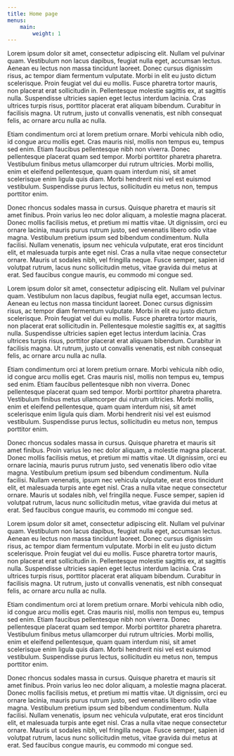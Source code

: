 ```yaml
---
title: Home page
menus:
    main:
        weight: 1
---
```


<div class="ani">

Lorem ipsum dolor sit amet, consectetur adipiscing elit. Nullam vel pulvinar quam. Vestibulum non lacus dapibus, feugiat nulla eget, accumsan lectus. Aenean eu lectus non massa tincidunt laoreet. Donec cursus dignissim risus, ac tempor diam fermentum vulputate. Morbi in elit eu justo dictum scelerisque. Proin feugiat vel dui eu mollis. Fusce pharetra tortor mauris, non placerat erat sollicitudin in. Pellentesque molestie sagittis ex, at sagittis nulla. Suspendisse ultricies sapien eget lectus interdum lacinia. Cras ultrices turpis risus, porttitor placerat erat aliquam bibendum. Curabitur in facilisis magna. Ut rutrum, justo ut convallis venenatis, est nibh consequat felis, ac ornare arcu nulla ac nulla.

Etiam condimentum orci at lorem pretium ornare. Morbi vehicula nibh odio, id congue arcu mollis eget. Cras mauris nisl, mollis non tempus eu, tempus sed enim. Etiam faucibus pellentesque nibh non viverra. Donec pellentesque placerat quam sed tempor. Morbi porttitor pharetra pharetra. Vestibulum finibus metus ullamcorper dui rutrum ultricies. Morbi mollis, enim et eleifend pellentesque, quam quam interdum nisi, sit amet scelerisque enim ligula quis diam. Morbi hendrerit nisi vel est euismod vestibulum. Suspendisse purus lectus, sollicitudin eu metus non, tempus porttitor enim.

Donec rhoncus sodales massa in cursus. Quisque pharetra et mauris sit amet finibus. Proin varius leo nec dolor aliquam, a molestie magna placerat. Donec mollis facilisis metus, et pretium mi mattis vitae. Ut dignissim, orci eu ornare lacinia, mauris purus rutrum justo, sed venenatis libero odio vitae magna. Vestibulum pretium ipsum sed bibendum condimentum. Nulla facilisi. Nullam venenatis, ipsum nec vehicula vulputate, erat eros tincidunt elit, et malesuada turpis ante eget nisl. Cras a nulla vitae neque consectetur ornare. Mauris ut sodales nibh, vel fringilla neque. Fusce semper, sapien id volutpat rutrum, lacus nunc sollicitudin metus, vitae gravida dui metus at erat. Sed faucibus congue mauris, eu commodo mi congue sed.

</div>
<div class="ani">

Lorem ipsum dolor sit amet, consectetur adipiscing elit. Nullam vel pulvinar quam. Vestibulum non lacus dapibus, feugiat nulla eget, accumsan lectus. Aenean eu lectus non massa tincidunt laoreet. Donec cursus dignissim risus, ac tempor diam fermentum vulputate. Morbi in elit eu justo dictum scelerisque. Proin feugiat vel dui eu mollis. Fusce pharetra tortor mauris, non placerat erat sollicitudin in. Pellentesque molestie sagittis ex, at sagittis nulla. Suspendisse ultricies sapien eget lectus interdum lacinia. Cras ultrices turpis risus, porttitor placerat erat aliquam bibendum. Curabitur in facilisis magna. Ut rutrum, justo ut convallis venenatis, est nibh consequat felis, ac ornare arcu nulla ac nulla.

Etiam condimentum orci at lorem pretium ornare. Morbi vehicula nibh odio, id congue arcu mollis eget. Cras mauris nisl, mollis non tempus eu, tempus sed enim. Etiam faucibus pellentesque nibh non viverra. Donec pellentesque placerat quam sed tempor. Morbi porttitor pharetra pharetra. Vestibulum finibus metus ullamcorper dui rutrum ultricies. Morbi mollis, enim et eleifend pellentesque, quam quam interdum nisi, sit amet scelerisque enim ligula quis diam. Morbi hendrerit nisi vel est euismod vestibulum. Suspendisse purus lectus, sollicitudin eu metus non, tempus porttitor enim.

Donec rhoncus sodales massa in cursus. Quisque pharetra et mauris sit amet finibus. Proin varius leo nec dolor aliquam, a molestie magna placerat. Donec mollis facilisis metus, et pretium mi mattis vitae. Ut dignissim, orci eu ornare lacinia, mauris purus rutrum justo, sed venenatis libero odio vitae magna. Vestibulum pretium ipsum sed bibendum condimentum. Nulla facilisi. Nullam venenatis, ipsum nec vehicula vulputate, erat eros tincidunt elit, et malesuada turpis ante eget nisl. Cras a nulla vitae neque consectetur ornare. Mauris ut sodales nibh, vel fringilla neque. Fusce semper, sapien id volutpat rutrum, lacus nunc sollicitudin metus, vitae gravida dui metus at erat. Sed faucibus congue mauris, eu commodo mi congue sed.

</div>
<div class="ani">

Lorem ipsum dolor sit amet, consectetur adipiscing elit. Nullam vel pulvinar quam. Vestibulum non lacus dapibus, feugiat nulla eget, accumsan lectus. Aenean eu lectus non massa tincidunt laoreet. Donec cursus dignissim risus, ac tempor diam fermentum vulputate. Morbi in elit eu justo dictum scelerisque. Proin feugiat vel dui eu mollis. Fusce pharetra tortor mauris, non placerat erat sollicitudin in. Pellentesque molestie sagittis ex, at sagittis nulla. Suspendisse ultricies sapien eget lectus interdum lacinia. Cras ultrices turpis risus, porttitor placerat erat aliquam bibendum. Curabitur in facilisis magna. Ut rutrum, justo ut convallis venenatis, est nibh consequat felis, ac ornare arcu nulla ac nulla.

Etiam condimentum orci at lorem pretium ornare. Morbi vehicula nibh odio, id congue arcu mollis eget. Cras mauris nisl, mollis non tempus eu, tempus sed enim. Etiam faucibus pellentesque nibh non viverra. Donec pellentesque placerat quam sed tempor. Morbi porttitor pharetra pharetra. Vestibulum finibus metus ullamcorper dui rutrum ultricies. Morbi mollis, enim et eleifend pellentesque, quam quam interdum nisi, sit amet scelerisque enim ligula quis diam. Morbi hendrerit nisi vel est euismod vestibulum. Suspendisse purus lectus, sollicitudin eu metus non, tempus porttitor enim.

Donec rhoncus sodales massa in cursus. Quisque pharetra et mauris sit amet finibus. Proin varius leo nec dolor aliquam, a molestie magna placerat. Donec mollis facilisis metus, et pretium mi mattis vitae. Ut dignissim, orci eu ornare lacinia, mauris purus rutrum justo, sed venenatis libero odio vitae magna. Vestibulum pretium ipsum sed bibendum condimentum. Nulla facilisi. Nullam venenatis, ipsum nec vehicula vulputate, erat eros tincidunt elit, et malesuada turpis ante eget nisl. Cras a nulla vitae neque consectetur ornare. Mauris ut sodales nibh, vel fringilla neque. Fusce semper, sapien id volutpat rutrum, lacus nunc sollicitudin metus, vitae gravida dui metus at erat. Sed faucibus congue mauris, eu commodo mi congue sed.

</div>